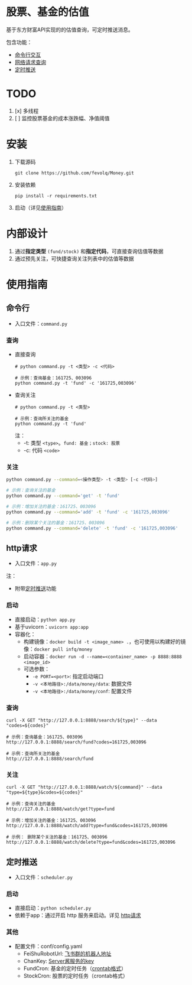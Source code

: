 # 股票、基金的估值

基于东方财富API实现的的估值查询，可定时推送消息。

包含功能：

* [命令行交互](#command)
* [网络请求查询](#http)
* [定时推送](#schedule)

# TODO

1. [x] 多线程
2. [ ] 监控股票基金的成本涨跌幅、净值阈值

# 安装

1. 下载源码
    ```shell
    git clone https://github.com/fevolq/Money.git
    ```

2. 安装依赖
    ```shell
    pip install -r requirements.txt
    ```

3. 启动（详见[使用指南](#guidance)）

# 内部设计

1. 通过**指定类型** `(fund/stock)` 和**指定代码**，可直接查询估值等数据
2. 通过预先关注，可快捷查询关注列表中的估值等数据

# <a id="guidance">使用指南</a>

## <a id="command">命令行</a>

* 入口文件：`command.py`

### 查询

* 直接查询
    ```shell
  # python command.py -t <类型> -c <代码>
  
  # 示例：查询基金：161725、003096
  python command.py -t 'fund' -c '161725,003096'
    ```
* 查询关注
  ```shell
  # python command.py -t <类型>
    
  # 示例：查询所关注的基金
  python command.py -t 'fund'
  ```
  注：
    * -t: 类型 `<type>`。`fund: 基金；stock: 股票`
    * -c: 代码 `<code>`

### 关注

```bash
python command.py --command=<操作类型> -t <类型> [-c <代码>]

# 示例：查询关注的基金
python command.py --command='get' -t 'fund'

# 示例：增加关注的基金：161725、003096
python command.py --command='add' -t 'fund' -c '161725,003096'

# 示例：删除某个关注的基金：161725、003096
python command.py --command='delete' -t 'fund' -c '161725,003096'
```

## <a id="http">http请求</a>

* 入口文件：`app.py`

注：

* 附带[定时推送](#schedule)功能

### 启动

* 直接启动：`python app.py`
* 基于uvicorn：`uvicorn app:app`
* 容器化：
    * 构建镜像：`docker build -t <image_name> .`，也可使用以构建好的镜像：`docker pull infq/money`
    * 启动容器：`docker run -d --name=<container_name> -p 8888:8888 <image_id>`
    * 可选参数：
        * `-e PORT=<port>`: 指定启动端口
        * `-v <本地路径>:/data/money/data`: 数据文件
        * `-v <本地路径>:/data/money/conf`: 配置文件

### 查询

```text
curl -X GET "http://127.0.0.1:8888/search/${type}" --data "codes=${codes}"

# 示例：查询基金：161725、003096
http://127.0.0.1:8888/search/fund?codes=161725,003096

# 示例：查询所关注的基金
http://127.0.0.1:8888/search/fund
```

### 关注

```text
curl -X GET "http://127.0.0.1:8888/watch/${command}" --data "type=${type}&codes=${codes}"

# 示例：查询关注的基金
http://127.0.0.1:8888/watch/get?type=fund

# 示例：增加关注的基金：161725、003096
http://127.0.0.1:8888/watch/add?type=fund&codes=161725,003096

# 示例： 删除某个关注的基金：161725、003096
http://127.0.0.1:8888/watch/delete?type=fund&codes=161725,003096
```

## <a id="schedule">定时推送</a>

* 入口文件：`scheduler.py`

### 启动

* 直接启动：`python scheduler.py`
* 依赖于app：通过开启 http 服务来启动。详见 [http请求](#http)

### 其他

* 配置文件：conf/config.yaml
    * FeiShuRobotUrl: [飞书群的机器人地址](https://open.feishu.cn/document/client-docs/bot-v3/add-custom-bot)
    * ChanKey: [Server酱服务的key](https://sct.ftqq.com/)
    * FundCron: 基金的定时任务（[crontab格式](https://crontab.guru/#*_*_*_*_*)）
    * StockCron: 股票的定时任务（crontab格式）
